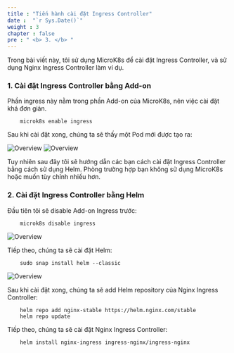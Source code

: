 ```yaml
---
title : "Tiến hành cài đặt Ingress Controller"
date :  "`r Sys.Date()`" 
weight : 3
chapter : false
pre : " <b> 3. </b> "
---
```


Trong bài viết này, tôi sử dụng MicroK8s để cài đặt Ingress Controller, và sử dụng Nginx Ingress Controller làm ví dụ.

### 1. Cài đặt Ingress Controller bằng Add-on
Phần ingress này nằm trong phần Add-on của MicroK8s, nên việc cài đặt khá đơn giản.

        microk8s enable ingress

Sau khi cài đặt xong, chúng ta sẽ thấy một Pod mới được tạo ra:

![Overview](/images/03.png)
![Overview](/images/04.png)

Tuy nhiên sau đây tôi sẽ hướng dẫn các bạn cách cài đặt Ingress Controller bằng cách sử dụng Helm.
Phòng trường hợp bạn không sử dụng MicroK8s hoặc muốn tùy chỉnh nhiều hơn.

### 2. Cài đặt Ingress Controller bằng Helm

Đầu tiên tôi sẽ disable Add-on Ingress trước:

        microk8s disable ingress

![Overview](/images/05.png)

Tiếp theo, chúng ta sẽ cài đặt Helm:

        sudo snap install helm --classic

![Overview](/images/06.png)

Sau khi cài đặt xong, chúng ta sẽ add Helm repository của Nginx Ingress Controller:

        helm repo add nginx-stable https://helm.nginx.com/stable
        helm repo update

Tiếp theo, chúng ta sẽ cài đặt Nginx Ingress Controller:

        helm install nginx-ingress ingress-nginx/ingress-nginx